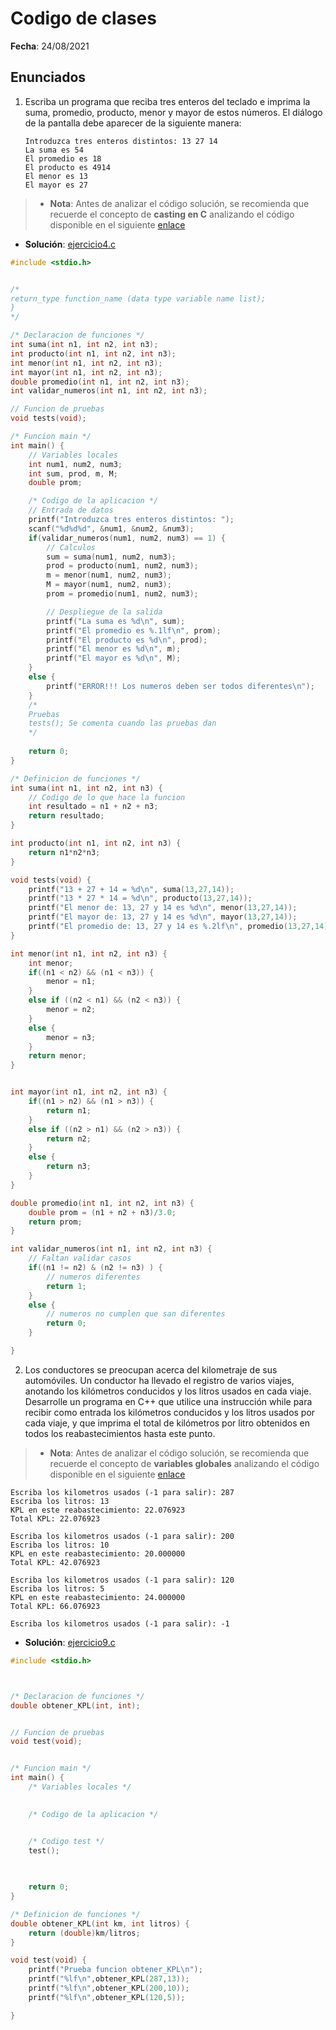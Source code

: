 # Codigo de clases

**Fecha**: 24/08/2021

## Enunciados

1. Escriba un programa que reciba tres enteros del teclado e imprima la suma, promedio, producto, menor y mayor de estos números. El diálogo de la pantalla debe aparecer de la siguiente manera:
   
   ```
   Introduzca tres enteros distintos: 13 27 14
   La suma es 54
   El promedio es 18
   El producto es 4914
   El menor es 13
   El mayor es 27
   ```

> * **Nota**: Antes de analizar el código solución, se recomienda que recuerde el concepto de **casting en C** analizando el código disponible en el siguiente [enlace](https://pythontutor.com/c.html#code=int%20main%28%29%20%7B%0A%0A%20%20double%20s%3B%0A%20%20s%20%3D%203/4%3B%0A%20%20printf%28%22%25lf%5Cn%22,s%29%3B%0A%20%20s%20%3D%203/4.0%3B%0A%20%20printf%28%22%25lf%5Cn%22,s%29%3B%0A%20%20s%20%3D%203.0/4%3B%0A%20%20printf%28%22%25lf%5Cn%22,s%29%3B%0A%20%20s%20%3D%203.0/4.0%3B%0A%20%20printf%28%22%25lf%5Cn%22,s%29%3B%0A%20%20s%20%3D%20%28double%293/4%3B%0A%20%20printf%28%22%25lf%5Cn%22,s%29%3B%0A%20%20s%20%3D%203/%28double%294%3B%0A%20%20printf%28%22%25lf%5Cn%22,s%29%3B%0A%20%20s%20%3D%20%28double%29%283/4%29%3B%0A%20%20printf%28%22%25lf%5Cn%22,s%29%3B%0A%0A%20%20return%200%3B%0A%7D&curInstr=0&mode=display&origin=opt-frontend.js&py=c_gcc9.3.0&rawInputLstJSON=%5B%5D)


* **Solución**: [ejercicio4.c](ejercicio4.c)

```C
#include <stdio.h>


/*
return_type function_name (data type variable name list);
}
*/

/* Declaracion de funciones */
int suma(int n1, int n2, int n3);
int producto(int n1, int n2, int n3);
int menor(int n1, int n2, int n3);
int mayor(int n1, int n2, int n3); 
double promedio(int n1, int n2, int n3); 
int validar_numeros(int n1, int n2, int n3);

// Funcion de pruebas 
void tests(void); 

/* Funcion main */
int main() {
    // Variables locales
    int num1, num2, num3;
    int sum, prod, m, M;
    double prom;

    /* Codigo de la aplicacion */
    // Entrada de datos
    printf("Introduzca tres enteros distintos: ");
    scanf("%d%d%d", &num1, &num2, &num3);
    if(validar_numeros(num1, num2, num3) == 1) {
        // Calculos
        sum = suma(num1, num2, num3);
        prod = producto(num1, num2, num3);
        m = menor(num1, num2, num3);
        M = mayor(num1, num2, num3);
        prom = promedio(num1, num2, num3);

        // Despliegue de la salida
        printf("La suma es %d\n", sum);
        printf("El promedio es %.1lf\n", prom);
        printf("El producto es %d\n", prod);
        printf("El menor es %d\n", m);
        printf("El mayor es %d\n", M);
    }
    else {
        printf("ERROR!!! Los numeros deben ser todos diferentes\n");
    }
    /* 
    Pruebas
    tests(); Se comenta cuando las pruebas dan
    */
   
    return 0;
}

/* Definicion de funciones */
int suma(int n1, int n2, int n3) {
    // Codigo de lo que hace la funcion
    int resultado = n1 + n2 + n3;
    return resultado;
}

int producto(int n1, int n2, int n3) {
    return n1*n2*n3;
}

void tests(void) {
    printf("13 + 27 + 14 = %d\n", suma(13,27,14));
    printf("13 * 27 * 14 = %d\n", producto(13,27,14));
    printf("El menor de: 13, 27 y 14 es %d\n", menor(13,27,14));
    printf("El mayor de: 13, 27 y 14 es %d\n", mayor(13,27,14));
    printf("El promedio de: 13, 27 y 14 es %.2lf\n", promedio(13,27,14));
}

int menor(int n1, int n2, int n3) {
    int menor;
    if((n1 < n2) && (n1 < n3)) {
        menor = n1;
    }
    else if ((n2 < n1) && (n2 < n3)) {
        menor = n2;
    }
    else {
        menor = n3;
    }
    return menor;
}


int mayor(int n1, int n2, int n3) {
    if((n1 > n2) && (n1 > n3)) {
        return n1;
    }
    else if ((n2 > n1) && (n2 > n3)) {
        return n2;
    }
    else {
        return n3;
    }
}

double promedio(int n1, int n2, int n3) {
    double prom = (n1 + n2 + n3)/3.0; 
    return prom;
}

int validar_numeros(int n1, int n2, int n3) {
    // Faltan validar casos
    if((n1 != n2) & (n2 != n3) ) {
        // numeros diferentes
        return 1; 
    }
    else {
        // numeros no cumplen que san diferentes
        return 0; 
    }

}

```

2. Los conductores se preocupan acerca del kilometraje de sus automóviles. Un conductor ha llevado el registro de varios viajes, anotando los kilómetros conducidos y los litros usados en cada viaje. Desarrolle un programa en C++ que utilice una instrucción while para recibir como entrada los kilómetros conducidos y los litros usados por cada viaje, y que imprima el total de kilómetros por litro obtenidos en todos los reabastecimientos hasta este punto.

> * **Nota**: Antes de analizar el código solución, se recomienda que recuerde el concepto de **variables globales** analizando el código disponible en el siguiente [enlace](
https://pythontutor.com/c.html#code=%23include%20%3Cstdio.h%3E%0A%0Avoid%20incrementar%28void%29%3B%0A%0Aint%20global%20%3D%203%3B%0A%0A%0A%0Aint%20main%28%29%20%7B%0A%20%20int%20local_main%20%3D%203%3B%0A%20%20printf%28%22---%20Antes%20---%20%5Cn%22%29%3B%0A%20%20printf%28%22local_main%20%3D%20%25d%5Cn%22,%20local_main%29%3B%0A%20%20printf%28%22global%20%3D%20%25d%5Cn%22,%20global%29%3B%0A%20%20//%20Invocacion%20de%20la%20funcion%0A%20%20incrementar%28%29%3B%0A%20%20incrementar%28%29%3B%0A%20%20printf%28%22---%20Despues%20---%20%5Cn%22%29%3B%0A%20%20printf%28%22local_main%20%3D%20%25d%5Cn%22,%20local_main%29%3B%0A%20%20printf%28%22global%20%3D%20%25d%5Cn%22,%20global%29%3B%0A%20%20%0A%20%20return%200%3B%0A%7D%0A%0Avoid%20incrementar%28void%29%20%7B%0A%20%20global%2B%2B%3B%20%20%0A%7D&mode=edit&origin=opt-frontend.js&py=c_gcc9.3.0&rawInputLstJSON=%5B%5D)


```
Escriba los kilometros usados (-1 para salir): 287
Escriba los litros: 13
KPL en este reabastecimiento: 22.076923
Total KPL: 22.076923

Escriba los kilometros usados (-1 para salir): 200
Escriba los litros: 10
KPL en este reabastecimiento: 20.000000
Total KPL: 42.076923

Escriba los kilometros usados (-1 para salir): 120
Escriba los litros: 5
KPL en este reabastecimiento: 24.000000
Total KPL: 66.076923

Escriba los kilometros usados (-1 para salir): -1
```


* **Solución**: [ejercicio9.c](ejercicio9.c)

```C
#include <stdio.h>



/* Declaracion de funciones */
double obtener_KPL(int, int);


// Funcion de pruebas 
void test(void);


/* Funcion main */
int main() {
    /* Variables locales */
    

    /* Codigo de la aplicacion */


    /* Codigo test */
    test();

  
   
    return 0;
}

/* Definicion de funciones */
double obtener_KPL(int km, int litros) {
    return (double)km/litros;
}

void test(void) {
    printf("Prueba funcion obtener_KPL\n");
    printf("%lf\n",obtener_KPL(287,13));
    printf("%lf\n",obtener_KPL(200,10));
    printf("%lf\n",obtener_KPL(120,5));

}
```



